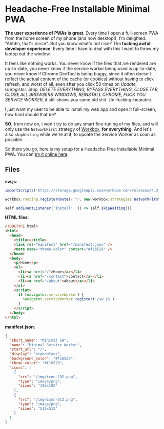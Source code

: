 # Headache-Free Installable Minimal PWA

**The user experience of PWAs is great**. Every time I open a full-screen PWA from the home screen of my phone (and now desktop!), I'm delighted. "Ahhhh, that's niiiice". But you know what's not nice? The **fucking awful developer experience**. Every time I have to deal with this I want to throw my laptop out the window.

It feels like nothing works. You never know if the files that are rendered are up-to-date, you never know if the service worker being used is up-to-date, you never know if Chrome DevTool is being buggy, since it often doesn't reflect the actual content of the cache (or cookies) without having to click refresh, and worst of all, even after you click 50 times on _Update, Unregister, Stop, DELETE EVERYTHING, BYPASS EVERYTHING, CLOSE TAB, CLOSE ALL BROWSERS WINDOWS, REINSTALL CHROME, FUCK YOU SERVICE WORKER_, it still shows you some old shit. Un-fucking-bearable.

I just want my user to be able to install my web app and open it full-screen, how hard should that be?

**SO**, from now on, I won't try to do any smart fine-tuning of my files, and will only use the `NetworkFirst` strategy of [Workbox](https://developers.google.com/web/tools/workbox), **for everything**. And let's also `skipWaiting` while we're at it, to update the Service Worker as soon as possible.

So there you go, here is my setup for a Headache-Free Installable Minimal PWA. You can [try it online here](https://minimal-sw.verekia.now.sh/).

## Files

**sw.js**:
```js
importScripts('https://storage.googleapis.com/workbox-cdn/releases/4.3.1/workbox-sw.js')

workbox.routing.registerRoute(/.*/, new workbox.strategies.NetworkFirst())

self.addEventListener('install', () => self.skipWaiting())
```

**HTML files**:
```html
<!DOCTYPE html>
<html>
  <head>
    <title></title>
    <link rel="manifest" href="/manifest.json" />
    <meta name="theme-color" content="#f16529" />
  </head>
  <body>
    <p>Home</p>
    <ul>
      <li><a href="/">Home</a></li>
      <li><a href="/contact">Contact</a></li>
      <li><a href="/about">About</a></li>
    </ul>
    <script>
      if (navigator.serviceWorker) {
        navigator.serviceWorker.register('/sw.js')
      }
    </script>
  </body>
</html>
```

**manifest.json**:
```json
{
  "short_name": "Minimal SW",
  "name": "Minimal Service Worker",
  "start_url": "/",
  "display": "standalone",
  "background_color": "#f16529",
  "theme_color": "#f16529",
  "icons": [
    {
      "src": "/img/icon-192.png",
      "type": "image/png",
      "sizes": "192x192"
    },
    {
      "src": "/img/icon-512.png",
      "type": "image/png",
      "sizes": "512x512"
    }
  ]
}
```
